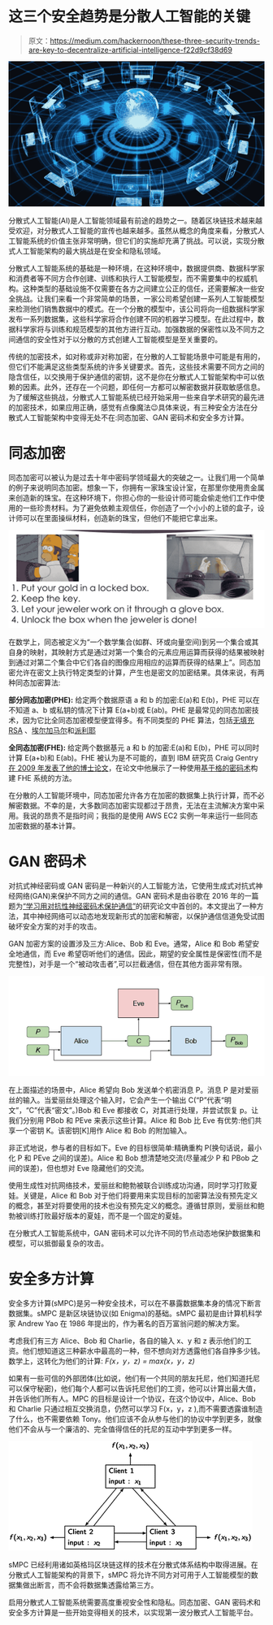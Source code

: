 # 这三个安全趋势是分散人工智能的关键

> 原文：<https://medium.com/hackernoon/these-three-security-trends-are-key-to-decentralize-artificial-intelligence-f22d9cf38d69>

![](img/deb49e1a8ece37845a20c9a039810954.png)

分散式人工智能(AI)是人工智能领域最有前途的趋势之一。随着区块链技术越来越受欢迎，对分散式人工智能的宣传也越来越多。虽然从概念的角度来看，分散式人工智能系统的价值主张非常明确，但它们的实施却充满了挑战。可以说，实现分散式人工智能架构的最大挑战是在安全和隐私领域。

分散式人工智能系统的基础是一种环境，在这种环境中，数据提供商、数据科学家和消费者等不同方合作创建、训练和执行人工智能模型，而不需要集中的权威机构。这种类型的基础设施不仅需要在各方之间建立公正的信任，还需要解决一些安全挑战。让我们来看一个非常简单的场景，一家公司希望创建一系列人工智能模型来检测他们销售数据中的模式。在一个分散的模型中，该公司将向一组数据科学家发布一系列数据集，这些科学家将合作创建不同的机器学习模型。在此过程中，数据科学家将与训练和规范模型的其他方进行互动。加强数据的保密性以及不同方之间通信的安全性对于以分散的方式创建人工智能模型是至关重要的。

传统的加密技术，如对称或非对称加密，在分散的人工智能场景中可能是有用的，但它们不能满足这些类型系统的许多关键要求。首先，这些技术需要不同方之间的隐含信任，以交换用于保护通信的密钥，这不是你在分散式人工智能架构中可以依赖的因素。此外，还存在一个问题，即任何一方都可以解密数据并获取敏感信息。为了缓解这些挑战，分散式人工智能系统已经开始采用一些来自学术研究的最先进的加密技术，如果应用正确，感觉有点像魔法😉具体来说，有三种安全方法在分散式人工智能架构中变得无处不在:同态加密、GAN 密码术和安全多方计算。

# 同态加密

同态加密可以被认为是过去十年中密码学领域最大的突破之一。让我们用一个简单的例子来说明同态加密。想象一下，你拥有一家珠宝设计室，在那里你使用贵金属来创造新的珠宝。在这种环境下，你担心你的一些设计师可能会偷走他们工作中使用的一些珍贵材料。为了避免依赖主观信任，你创造了一个小小的上锁的盒子，设计师可以在里面操纵材料，创造新的珠宝，但他们不能把它拿出来。

![](img/036ffa126a0c84b8a0b4ccc186b2812c.png)

在数学上，同态被定义为“一个数学集合(如群、环或向量空间)到另一个集合或其自身的映射，其映射方式是通过对第一个集合的元素应用运算而获得的结果被映射到通过对第二个集合中它们各自的图像应用相应的运算而获得的结果上”。同态加密允许在密文上执行特定类型的计算，产生也是密文的加密结果。具体来说，有两种同态加密算法:

**部分同态加密(PHE):** 给定两个数据原语 a 和 b 的加密:E(a)和 E(b)，PHE 可以在不知道 a、b 或私钥的情况下计算 E(a+b)或 E(ab)。PHE 是最常见的同态加密技术，因为它比全同态加密模型便宜得多。有不同类型的 PHE 算法，包括[无填充 RSA](https://en.wikipedia.org/wiki/RSA_cryptosystem) 、[埃尔加马尔](https://en.wikipedia.org/wiki/ElGamal_encryption)和[派利耶](https://en.wikipedia.org/wiki/Paillier_cryptosystem)

**全同态加密(FHE):** 给定两个数据基元 a 和 b 的加密:E(a)和 E(b)，PHE 可以同时计算 E(a+b)和 E(ab)。FHE 被认为是不可能的，直到 IBM 研究员 Craig Gentry [在 2009 年发表了他的博士论文](https://crypto.stanford.edu/craig/craig-thesis.pdf)，在论文中他展示了一种使用[基于格的密码术](https://en.wikipedia.org/wiki/Lattice-based_cryptography)构建 FHE 系统的方法。

在分散的人工智能环境中，同态加密允许各方在加密的数据集上执行计算，而不必解密数据。不幸的是，大多数同态加密实现都过于昂贵，无法在主流解决方案中采用。我说的昂贵不是指时间；我指的是使用 AWS EC2 实例一年来运行一些同态加密数据的基本计算。

# GAN 密码术

对抗式神经密码或 GAN 密码是一种新兴的人工智能方法，它使用生成式对抗式神经网络(GAN)来保护不同方之间的通信。GAN 密码术是由谷歌在 2016 年的一篇题为[“学习用对抗性神经密码术保护通信”](https://arxiv.org/abs/1610.06918)的研究论文中首创的。本文提出了一种方法，其中神经网络可以动态地发现新形式的加密和解密，以保护通信信道免受试图破坏安全方案的对手的攻击。

GAN 加密方案的设置涉及三方:Alice、Bob 和 Eve。通常，Alice 和 Bob 希望安全地通信，而 Eve 希望窃听他们的通信。因此，期望的安全属性是保密性(而不是完整性)，对手是一个“被动攻击者”,可以拦截通信，但在其他方面非常有限。

![](img/a863b6a36f3dbd9e4518fa28e04046bd.png)

在上面描述的场景中，Alice 希望向 Bob 发送单个机密消息 P。消息 P 是对爱丽丝的输入。当爱丽丝处理这个输入时，它会产生一个输出 C(“P”代表“明文”，“C”代表“密文”。)Bob 和 Eve 都接收 C，对其进行处理，并尝试恢复 p。让我们分别用 PBob 和 PEve 来表示这些计算。Alice 和 Bob 比 Eve 有优势:他们共享一个密钥 K。该密钥[K]用作 Alice 和 Bob 的附加输入。

非正式地说，参与者的目标如下。Eve 的目标很简单:精确重构 P(换句话说，最小化 P 和 PEve 之间的误差)。Alice 和 Bob 想清楚地交流(尽量减少 P 和 PBob 之间的误差)，但也想对 Eve 隐藏他们的交流。

使用生成性对抗网络技术，爱丽丝和鲍勃被联合训练成功沟通，同时学习打败夏娃。关键是，Alice 和 Bob 对于他们将要用来实现目标的加密算法没有预先定义的概念，甚至对将要使用的技术也没有预先定义的概念。遵循甘原则，爱丽丝和鲍勃被训练打败最好版本的夏娃，而不是一个固定的夏娃。

在分散式人工智能系统中，GAN 密码术可以允许不同的节点动态地保护数据集和模型，可以抵御最复杂的攻击。

# 安全多方计算

安全多方计算(sMPC)是另一种安全技术，可以在不暴露数据集本身的情况下断言数据集。sMPC 是新区块链协议(如 Enigma)的基础。sMPC 最初是由计算机科学家 Andrew Yao 在 1986 年提出的，作为著名的百万富翁问题的解决方案。

考虑我们有三方 Alice、Bob 和 Charlie，各自的输入 x、y 和 z 表示他们的工资。他们想知道这三种薪水中最高的一种，但不想向对方透露他们各自挣多少钱。数学上，这转化为他们的计算: *F(x，y，z) = max(x，y，z)*

如果有一些可信的外部团体(比如说，他们有一个共同的朋友托尼，他们知道托尼可以保守秘密)，他们每个人都可以告诉托尼他们的工资，他可以计算出最大值，并告诉他们所有人。MPC 的目标是设计一个协议，在这个协议中，Alice、Bob 和 Charlie 只通过相互交换消息，仍然可以学习 F(x，y，z ),而不需要透露谁制造了什么，也不需要依赖 Tony。他们应该不会从参与他们的协议中学到更多，就像他们不会从与一个廉洁的、完全值得信任的托尼的互动中学到更多一样。

![](img/519d8fff38ded1244014dfdf90de34c6.png)

sMPC 已经利用诸如英格玛区块链这样的技术在分散式体系结构中取得进展。在分散式人工智能架构的背景下，sMPC 将允许不同方对可用于人工智能模型的数据集做出断言，而不会将数据集透露给第三方。

启用分散式人工智能系统需要高度重视安全性和隐私。同态加密、GAN 密码术和安全多方计算是一些开始变得相关的技术，以实现第一波分散式人工智能平台。